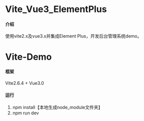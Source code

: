 # Vite_Vue3_ElementPlus

#### 介绍
使用vite2.x及vue3.x并集成Element Plus，开发后台管理系统demo。
# Vite-Demo

#### 框架
Vite2.6.4 + Vue3.0

#### 运行
1.  npm install【本地生成node_module文件夹】
2.  npm run dev


